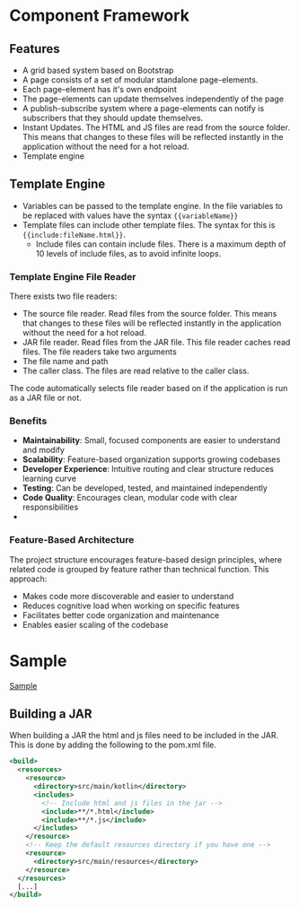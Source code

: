 # Component Framework

## Features
- A grid based system based on Bootstrap
- A page consists of a set of modular standalone page-elements.
- Each page-element has it's own endpoint
- The page-elements can update themselves independently of the page
- A publish-subscribe system where a page-elements can notify is subscribers that they should update themselves.
- Instant Updates. The HTML and JS files are read from the source folder. This means that changes to these files will
  be reflected instantly in the application without the need for a hot reload.
- Template engine

## Template Engine
- Variables can be passed to the template engine. In the file variables to be replaced with values have the syntax `{{variableName}}`
- Template files can include other template files. The syntax for this is `{{include:fileName.html}}`.
    - Include files can contain include files. There is a maximum depth of 10 levels of include files, as to avoid infinite loops.

### Template Engine File Reader
There exists two file readers: 
  - The source file reader. Read files from the source folder. This means that changes to these files will be 
    reflected instantly in the application without the need for a hot reload.
  - JAR file reader. Read files from the JAR file. This file reader caches read files.
The file readers take two arguments
  - The file name and path
  - The caller class. The files are read relative to the caller class. 

The code automatically selects file reader based on if the application is run as a JAR file or not.


### Benefits
- **Maintainability**: Small, focused components are easier to understand and modify
- **Scalability**: Feature-based organization supports growing codebases
- **Developer Experience**: Intuitive routing and clear structure reduces learning curve
- **Testing**:  Can be developed, tested, and maintained independently
- **Code Quality**: Encourages clean, modular code with clear responsibilities
-

### Feature-Based Architecture
The project structure encourages feature-based design principles, where related code is
grouped by feature rather than technical function. This approach:
- Makes code more discoverable and easier to understand
- Reduces cognitive load when working on specific features
- Facilitates better code organization and maintenance
- Enables easier scaling of the codebase


# Sample
[Sample](../samples/component/README.md)




## Building a JAR
When building a JAR the html and js files need to be included in the JAR.
This is done by adding the following to the pom.xml file.
```xml
<build>
  <resources>
    <resource>
      <directory>src/main/kotlin</directory>
      <includes>
        <!-- Include html and js files in the jar -->
        <include>**/*.html</include>
        <include>**/*.js</include>
      </includes>
    </resource>
    <!-- Keep the default resources directory if you have one -->
    <resource>
      <directory>src/main/resources</directory>
    </resource>
  </resources>
  [...]
</build>
```
